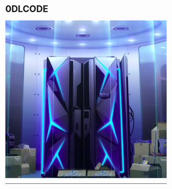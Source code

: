 # 0DLCODE

<p align="center">
  <img src="https://github.com/0DLCode/.github/blob/main/SAO_server.png?raw=true" />
</p>

---
